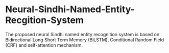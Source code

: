 # Neural-Sindhi-Named-Entity-Recgition-System
The proposed neural Sindhi named entity recognition system is based on Bidirectional Long Short Term Memory (BiLSTM), Conditional Random Field  (CRF) and self-attention mechanism. 
